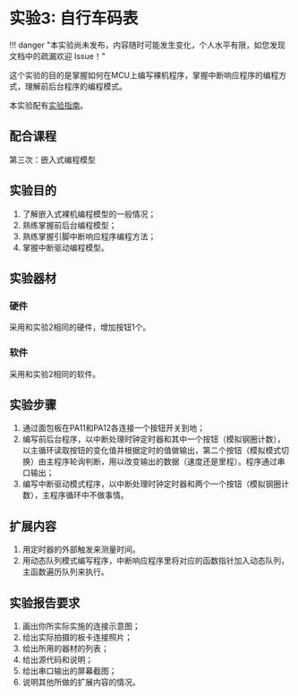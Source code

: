 # 实验3: 自行车码表

!!! danger "本实验尚未发布，内容随时可能发生变化，个人水平有限，如您发现文档中的疏漏欢迎 Issue！"

这个实验的目的是掌握如何在MCU上编写裸机程序，掌握中断响应程序的编程方式，理解前后台程序的编程模式。

本实验配有[实验指南](lab3_guide.md)。

## 配合课程

第三次：嵌入式编程模型

## 实验目的

1. 了解嵌入式裸机编程模型的一般情况；
2. 熟练掌握前后台编程模型；
3. 熟练掌握引脚中断响应程序编程方法；
4. 掌握中断驱动编程模型。

## 实验器材

### 硬件

采用和实验2相同的硬件，增加按钮1个。

### 软件

采用和实验2相同的软件。

## 实验步骤

1. 通过面包板在PA11和PA12各连接一个按钮开关到地；
2. 编写前后台程序，以中断处理时钟定时器和其中一个按钮（模拟钢圈计数），以主循环读取按钮的变化值并根据定时的值做输出，第二个按钮（模拟模式切换）由主程序轮询判断，用以改变输出的数据（速度还是里程）。程序通过串口输出；
3. 编写中断驱动模式程序，以中断处理时钟定时器和两个一个按钮（模拟钢圈计数），主程序循环中不做事情。

## 扩展内容

1. 用定时器的外部触发来测量时间。
1. 用动态队列模式编写程序，中断响应程序里将对应的函数指针加入动态队列，主函数遍历队列来执行。

## 实验报告要求

1. 画出你所实际实施的连接示意图；
2. 给出实际拍摄的板卡连接照片；
3. 给出所用的器材的列表；
4. 给出源代码和说明；
5. 给出串口输出的屏幕截图；
6. 说明其他所做的扩展内容的情况。